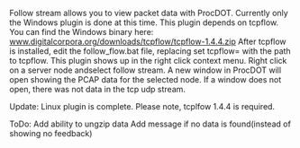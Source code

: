 Follow stream allows you to view packet data with ProcDOT. Currently only the Windows plugin is done at this time. This plugin depends on tcpflow. You can find the Windows binary here: www.digitalcorpora.org/downloads/tcpflow/tcpflow-1.4.4.zip After tcpflow is installed, edit the follow_flow.bat file, replacing set tcpflow=<path to tcpflow> with the path to tcpflow. This plugin shows up in the right click context menu. Right click on a server node andselect follow stream. A new window in ProcDOT will open showing the PCAP data for the selected node. If a window does not open, there was not data in the tcp udp stream.

Update:
Linux plugin is complete. Please note, tcplfow 1.4.4 is required.

ToDo:
Add ability to ungzip data
Add message if no data is found(instead of showing no feedback)
